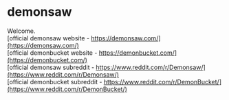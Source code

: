 # demonsaw
Welcome.  
[official demonsaw website - https://demonsaw.com/](https://demonsaw.com/)  
[official demonbucket website - https://demonbucket.com/](https://demonbucket.com/)  
[official demonsaw subreddit - https://www.reddit.com/r/Demonsaw/](https://www.reddit.com/r/Demonsaw/)  
[official demonbucket subreddit - https://www.reddit.com/r/DemonBucket/](https://www.reddit.com/r/DemonBucket/)  
